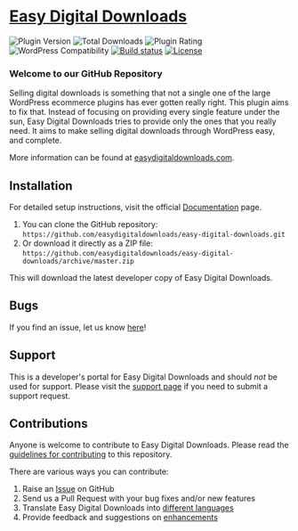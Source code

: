 # [Easy Digital Downloads](https://easydigitaldownloads.com) #

![Plugin Version](https://img.shields.io/wordpress/plugin/v/easy-digital-downloads.svg?maxAge=2592000) ![Total Downloads](https://img.shields.io/wordpress/plugin/dt/easy-digital-downloads.svg?maxAge=2592000) ![Plugin Rating](https://img.shields.io/wordpress/plugin/r/easy-digital-downloads.svg?maxAge=2592000) ![WordPress Compatibility](https://img.shields.io/wordpress/v/easy-digital-downloads.svg?maxAge=2592000) [![Build status](https://badge.buildkite.com/e318e1649f3a28f4029272231b926126d5664837d575cd507a.svg?branch=release/3.0)](https://buildkite.com/sandhills-development-llc/easy-digital-downloads?branch=release/3.0) [![License](https://img.shields.io/badge/license-GPL--2.0%2B-red.svg)](https://github.com/easydigitaldownloads/easy-digital-downloads/blob/master/license.txt)

### Welcome to our GitHub Repository

Selling digital downloads is something that not a single one of the large WordPress ecommerce plugins has ever gotten really right. This plugin aims to fix that. Instead of focusing on providing every single feature under the sun, Easy Digital Downloads tries to provide only the ones that you really need. It aims to make selling digital downloads through WordPress easy, and complete.

More information can be found at [easydigitaldownloads.com](https://easydigitaldownloads.com/).

## Installation ##

For detailed setup instructions, visit the official [Documentation](https://easydigitaldownloads.com/documentation/) page.

1. You can clone the GitHub repository: `https://github.com/easydigitaldownloads/easy-digital-downloads.git`
2. Or download it directly as a ZIP file: `https://github.com/easydigitaldownloads/easy-digital-downloads/archive/master.zip`

This will download the latest developer copy of Easy Digital Downloads.

## Bugs ##
If you find an issue, let us know [here](https://github.com/easydigitaldownloads/easy-digital-downloads/issues?state=open)!

## Support ##
This is a developer's portal for Easy Digital Downloads and should _not_ be used for support. Please visit the [support page](https://easydigitaldownloads.com/support) if you need to submit a support request.

## Contributions ##
Anyone is welcome to contribute to Easy Digital Downloads. Please read the [guidelines for contributing](https://github.com/easydigitaldownloads/easy-digital-downloads/blob/master/CONTRIBUTING.md) to this repository.

There are various ways you can contribute:

1. Raise an [Issue](https://github.com/easydigitaldownloads/easy-digital-downloads/issues) on GitHub
2. Send us a Pull Request with your bug fixes and/or new features
3. Translate Easy Digital Downloads into [different languages](http://docs.easydigitaldownloads.com/article/1023-translating-easy-digital-downloads)
4. Provide feedback and suggestions on [enhancements](https://github.com/easydigitaldownloads/easy-digital-downloads/issues?direction=desc&labels=Enhancement&page=1&sort=created&state=open)
